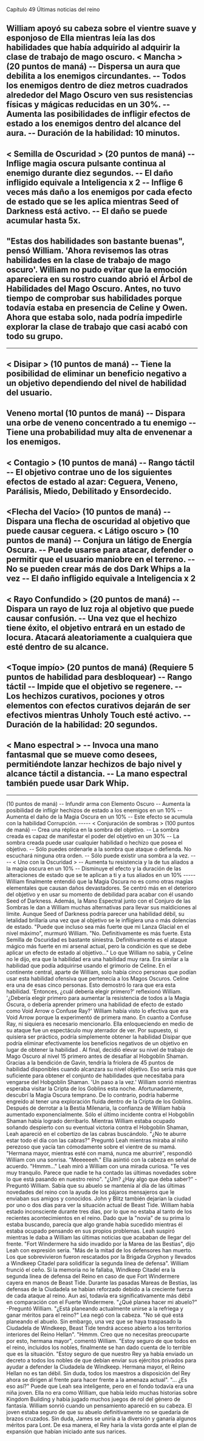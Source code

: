 
Capítulo 49 Últimas noticias del reino

William apoyó su cabeza sobre el vientre suave y esponjoso de Ella mientras leía las dos habilidades que había adquirido al adquirir la clase de trabajo de mago oscuro.
< Mancha >
(20 puntos de maná)
-- Dispersa un aura que debilita a los enemigos circundantes.
-- Todos los enemigos dentro de diez metros cuadrados alrededor del Mago Oscuro ven sus resistencias físicas y mágicas reducidas en un 30%.
-- Aumenta las posibilidades de infligir efectos de estado a los enemigos dentro del alcance del aura.
-- Duración de la habilidad: 10 minutos.
-----
< Semilla de Oscuridad >
(20 puntos de maná)
-- Inflige magia oscura pulsante continua al enemigo durante diez segundos.
-- El daño infligido equivale a Inteligencia x 2
-- Inflige 6 veces más daño a los enemigos por cada efecto de estado que se les aplica mientras Seed of Darkness está activo.
-- El daño se puede acumular hasta 5x.
------
"Estas dos habilidades son bastante buenas", pensó William. 'Ahora revisemos las otras habilidades en la clase de trabajo de mago oscuro'.
William no pudo evitar que la emoción apareciera en su rostro cuando abrió el Árbol de Habilidades del Mago Oscuro. Antes, no tuvo tiempo de comprobar sus habilidades porque todavía estaba en presencia de Celine y Owen.
Ahora que estaba solo, nada podría impedirle explorar la clase de trabajo que casi acabó con todo su grupo.
-----
-----
< Disipar >
(10 puntos de maná)
-- Tiene la posibilidad de eliminar un beneficio negativo a un objetivo dependiendo del nivel de habilidad del usuario.
-----
Veneno mortal
(10 puntos de maná)
-- Dispara una orbe de veneno concentrado a tu enemigo
-- Tiene una probabilidad muy alta de envenenar a los enemigos.
----
< Contagio >
(10 puntos de maná)
-- Rango táctil
-- El objetivo contrae uno de los siguientes efectos de estado al azar: Ceguera, Veneno, Parálisis, Miedo, Debilitado y Ensordecido.
-----
<Flecha del Vacío>
(10 puntos de maná)
-- Dispara una flecha de oscuridad al objetivo que puede causar ceguera.
< Látigo oscuro >
(10 puntos de maná)
-- Conjura un látigo de Energía Oscura.
-- Puede usarse para atacar, defender o permitir que el usuario maniobre en el terreno.
-- No se pueden crear más de dos Dark Whips a la vez
-- El daño infligido equivale a Inteligencia x 2
----
< Rayo Confundido >
(20 puntos de maná)
-- Dispara un rayo de luz roja al objetivo que puede causar confusión.
-- Una vez que el hechizo tiene éxito, el objetivo entrará en un estado de locura. Atacará aleatoriamente a cualquiera que esté dentro de su alcance.
-----
<Toque impío>
(20 puntos de maná)
(Requiere 5 puntos de habilidad para desbloquear)
-- Rango táctil
-- Impide que el objetivo se regenere.
-- Los hechizos curativos, pociones y otros elementos con efectos curativos dejarán de ser efectivos mientras Unholy Touch esté activo.
-- Duración de la habilidad: 20 segundos.
---
< Mano espectral >
-- Invoca una mano fantasmal que se mueve como desees, permitiéndote lanzar hechizos de bajo nivel y alcance táctil a distancia.
-- La mano espectral también puede usar Dark Whip.
--
-----
<Poder Oscuro>
(10 puntos de maná)
-- Infundir arma con Elemento Oscuro
<Dominio oscuro>
-- Aumenta la posibilidad de infligir hechizos de estado a los enemigos en un 10%
-- Aumenta el daño de la Magia Oscura en un 10%
-- Este efecto se acumula con la habilidad Corrupción.
-----
< Conjuración de sombras >
(100 puntos de maná)
-- Crea una réplica en la sombra del objetivo.
-- La sombra creada es capaz de manifestar el poder del objetivo en un 30%
-- La sombra creada puede usar cualquier habilidad o hechizo que posea el objetivo.
-- Sólo puedes ordenarle a la sombra que ataque o defienda. No escuchará ninguna otra orden.
-- Sólo puede existir una sombra a la vez.
----
< Uno con la Oscuridad >
-- Aumenta tu resistencia y la de tus aliados a la magia oscura en un 10%
-- Disminuye el efecto y la duración de las alteraciones de estado que se te aplican a ti y a tus aliados en un 10%
-----
William finalmente entendió que la Magia Oscura no es como otras magias elementales que causan daños devastadores. Se centró más en el deterioro del objetivo y en usar su momento de debilidad para acabar con él usando Seed of Darkness.
Además, la Mano Espectral junto con el Conjuro de las Sombras le dan a William muchas alternativas para llevar sus maldiciones al límite.
Aunque Seed of Darkness podría parecer una habilidad débil, su letalidad brillaría una vez que al objetivo se le infligiera una o más dolencias de estado.
"Puede que incluso sea más fuerte que mi Lanza Glacial en el nivel máximo", murmuró William. "No. Definitivamente es más fuerte. Esta Semilla de Oscuridad es bastante siniestra. Definitivamente es el ataque mágico más fuerte en mi arsenal actual, pero la condición es que se debe aplicar un efecto de estado al objetivo..."
Lo que William no sabía, y Celine no le dijo, era que la habilidad <Semilla de Oscuridad> era una habilidad muy rara. Era similar a la habilidad <Dream Eater> que podía adquirirse usando el grimorio de Celine.
En el continente central, aparte de William, solo había cinco personas que podían usar esta habilidad ofensiva que pertenecía a los Magos Oscuros. Celine era una de esas cinco personas. Esto demostró lo rara que era esta habilidad.
'Entonces, ¿cuál debería elegir primero?' reflexionó William. '¿Debería elegir <Uno con la Oscuridad> primero para aumentar la resistencia de todos a la Magia Oscura, o debería aprender primero una habilidad de efecto de estado como Void Arrow o Confuse Ray?'
William había visto lo efectiva que era Void Arrow porque la experimentó de primera mano. En cuanto a Confuse Ray, ni siquiera es necesario mencionarlo. Ella enloqueciendo en medio de su ataque fue un espectáculo muy aterrador de ver.
Por supuesto, si quisiera ser práctico, podría simplemente obtener la habilidad Disipar que podría eliminar efectivamente los beneficios negativos de un objetivo en lugar de obtener la habilidad <Uno con la Oscuridad>.
Al final, decidió elevar su nivel de trabajo de Mago Oscuro al nivel 15 primero antes de desafiar al Hobgoblin Shaman. Gracias a la bendición de Gavin, tendría la friolera de 45 puntos de habilidad disponibles cuando alcanzara su nivel objetivo.
Eso sería más que suficiente para obtener el conjunto de habilidades que necesitaba para vengarse del Hobgoblin Shaman.
'Un paso a la vez.' William sonrió mientras esperaba visitar la Cripta de los Goblins esta noche. Afortunadamente, descubrí la Magia Oscura temprano. De lo contrario, podría haberme engreído al tener una exploración fluida dentro de la Cripta de los Goblins.
Después de derrotar a la Bestia Milenaria, la confianza de William había aumentado exponencialmente. Sólo el último incidente contra el Hobgoblin Shaman había logrado derribarlo.
Mientras William estaba ocupado soñando despierto con su eventual victoria contra el Hobgoblin Shaman, Leah apareció en el cobertizo de las cabras buscándolo.
"¿No te aburre estar todo el día con las cabras?" Preguntó Leah mientras miraba al niño perezoso que yacía tan cómodamente sobre el vientre de su mamá.
"Hermana mayor, mientras esté con mamá, nunca me aburriré", respondió William con una sonrisa.
"Meeeeeeh." Ella asintió con la cabeza en señal de acuerdo.
"Hmmm..." Leah miró a William con una mirada curiosa. "Te ves muy tranquilo. Parece que nadie te ha contado las últimas novedades sobre lo que está pasando en nuestro reino".
"¿Um? ¿Hay algo que deba saber?" -Preguntó William. Sabía que su abuelo se mantenía al día de las últimas novedades del reino con la ayuda de los pájaros mensajeros que le enviaban sus amigos y conocidos.
John y Blitz también dejarían la ciudad por uno o dos días para ver la situación actual de Beast Tide.
William había estado inconsciente durante tres días, por lo que no estaba al tanto de los recientes acontecimientos en el reino. Dado que la "novia" de su prima lo estaba buscando, parecía que algo grande había sucedido mientras él estaba ocupado pensando en sus propios problemas.
Leah suspiró mientras le daba a William las últimas noticias que acababan de llegar del frente.
"Fort Windermere ha sido invadido por la Marea de las Bestias", dijo Leah con expresión seria. "Más de la mitad de los defensores han muerto. Los que sobrevivieron fueron rescatados por la Brigada Gryphon y llevados a Windkeep Citadel para solidificar la segunda línea de defensa".
William frunció el ceño. Si la memoria no le fallaba, Windkeep Citadel era la segunda línea de defensa del Reino en caso de que Fort Windermere cayera en manos de Beast Tide. Durante las pasadas Mareas de Bestias, las defensas de la Ciudadela se habían reforzado debido a la creciente fuerza de cada ataque al reino.
Aun así, todavía era significativamente más débil en comparación con el Fuerte Windermere.
"¿Qué planea hacer mi abuelo?" -Preguntó William. "¿Está planeando actualmente unirse a la refriega y ganar méritos para el reino?"
Lea negó con la cabeza. "No sé qué está planeando el abuelo. Sin embargo, una vez que se haya traspasado la Ciudadela de Windkeep, Beast Tide tendrá acceso abierto a los territorios interiores del Reino Hellan".
"Hmmm. Creo que no necesitas preocuparte por esto, hermana mayor", comentó William. "Estoy seguro de que todos en el reino, incluidos los nobles, finalmente se han dado cuenta de lo terrible que es la situación.
"Estoy seguro de que nuestro Rey ya había enviado un decreto a todos los nobles de que debían enviar sus ejércitos privados para ayudar a defender la Ciudadela de Windkeep. Hermana mayor, el Reino Hellan no es tan débil. Sin duda, todos los maestros a disposición del Rey ahora se dirigen al frente para hacer frente a la amenaza actual".
"... ¿Es eso así?" Puede que Leah sea inteligente, pero en el fondo todavía era una niña joven. Ella no era como William, que había leído muchas historias sobre Kingdom Building y había jugado muchos juegos de rol del género de fantasía.
William sonrió cuando un pensamiento apareció en su cabeza. El joven estaba seguro de que su abuelo definitivamente no se quedaría de brazos cruzados. Sin duda, James se uniría a la diversión y ganaría algunos méritos para Lont. De esa manera, el Rey haría la vista gorda ante el plan de expansión que habían iniciado ante sus narices.
